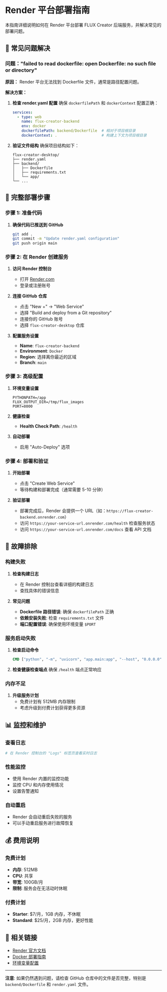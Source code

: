 # Render 平台部署指南

本指南详细说明如何在 Render 平台部署 FLUX Creator 后端服务，并解决常见的部署问题。

## 🚨 常见问题解决

### 问题："failed to read dockerfile: open Dockerfile: no such file or directory"

**原因：** Render 平台无法找到 Dockerfile 文件，通常是路径配置问题。

**解决方案：**

1. **检查 render.yaml 配置**
   确保 `dockerfilePath` 和 `dockerContext` 配置正确：
   ```yaml
   services:
     - type: web
       name: flux-creator-backend
       env: docker
       dockerfilePath: backend/Dockerfile  # 相对于项目根目录
       dockerContext: .                    # 构建上下文为项目根目录
   ```

2. **验证文件结构**
   确保项目结构如下：
   ```
   flux-creator-desktop/
   ├── render.yaml
   ├── backend/
   │   ├── Dockerfile
   │   ├── requirements.txt
   │   └── app/
   └── ...
   ```

## 🚀 完整部署步骤

### 步骤 1: 准备代码

1. **确保代码已推送到 GitHub**
   ```bash
   git add .
   git commit -m "Update render.yaml configuration"
   git push origin main
   ```

### 步骤 2: 在 Render 创建服务

1. **访问 Render 控制台**
   - 打开 [Render.com](https://render.com)
   - 登录或注册账号

2. **连接 GitHub 仓库**
   - 点击 "New +" → "Web Service"
   - 选择 "Build and deploy from a Git repository"
   - 连接你的 GitHub 账号
   - 选择 `flux-creator-desktop` 仓库

3. **配置服务设置**
   - **Name**: `flux-creator-backend`
   - **Environment**: `Docker`
   - **Region**: 选择离你最近的区域
   - **Branch**: `main`

### 步骤 3: 高级配置

1. **环境变量设置**
   ```
   PYTHONPATH=/app
   FLUX_OUTPUT_DIR=/tmp/flux_images
   PORT=8000
   ```

2. **健康检查**
   - **Health Check Path**: `/health`

3. **自动部署**
   - 启用 "Auto-Deploy" 选项

### 步骤 4: 部署和验证

1. **开始部署**
   - 点击 "Create Web Service"
   - 等待构建和部署完成（通常需要 5-10 分钟）

2. **验证部署**
   - 部署完成后，Render 会提供一个 URL（如：`https://flux-creator-backend.onrender.com`）
   - 访问 `https://your-service-url.onrender.com/health` 检查服务状态
   - 访问 `https://your-service-url.onrender.com/docs` 查看 API 文档

## 🔧 故障排除

### 构建失败

1. **检查构建日志**
   - 在 Render 控制台查看详细的构建日志
   - 查找具体的错误信息

2. **常见问题**
   - **Dockerfile 路径错误**: 确保 `dockerfilePath` 正确
   - **依赖安装失败**: 检查 `requirements.txt` 文件
   - **端口配置错误**: 确保使用环境变量 `$PORT`

### 服务启动失败

1. **检查启动命令**
   ```dockerfile
   CMD ["python", "-m", "uvicorn", "app.main:app", "--host", "0.0.0.0", "--port", "8000"]
   ```

2. **检查健康检查端点**
   确保 `/health` 端点正常响应

### 内存不足

1. **升级服务计划**
   - 免费计划有 512MB 内存限制
   - 考虑升级到付费计划获得更多资源

## 📊 监控和维护

### 查看日志
```bash
# 在 Render 控制台的 "Logs" 标签页查看实时日志
```

### 性能监控
- 使用 Render 内置的监控功能
- 监控 CPU 和内存使用情况
- 设置告警通知

### 自动重启
- Render 会自动重启失败的服务
- 可以手动重启服务进行故障恢复

## 💰 费用说明

### 免费计划
- **内存**: 512MB
- **CPU**: 共享
- **带宽**: 100GB/月
- **限制**: 服务会在无活动时休眠

### 付费计划
- **Starter**: $7/月，1GB 内存，不休眠
- **Standard**: $25/月，2GB 内存，更好性能

## 🔗 相关链接

- [Render 官方文档](https://render.com/docs)
- [Docker 部署指南](https://render.com/docs/docker)
- [环境变量配置](https://render.com/docs/environment-variables)

---

**注意**: 如果仍然遇到问题，请检查 GitHub 仓库中的文件是否完整，特别是 `backend/Dockerfile` 和 `render.yaml` 文件。